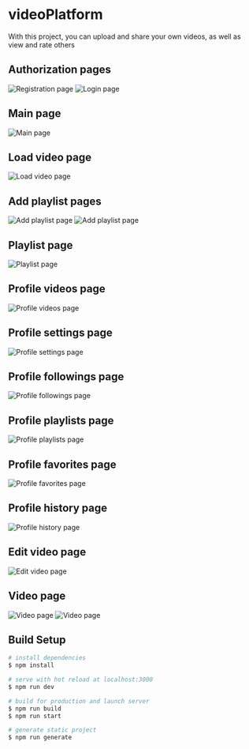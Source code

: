 # videoPlatform

With this project, you can upload and share your own videos, as well as view and rate others

## Authorization pages
<img src="./.github/example/registrationPage.jpg" alt="Registration page" />
<img src="./.github/example/loginPage.jpg" alt="Login page" />

## Main page
<img src="./.github/example/main.jpg" alt="Main page" />

## Load video page
<img src="./.github/example/load.jpg" alt="Load video page" />

## Add playlist pages
<img src="./.github/example/addPlaylist.jpg" alt="Add playlist page" />
<img src="./.github/example/addPlaylist2.jpg" alt="Add playlist page" />

## Playlist page
<img src="./.github/example/playlistPage.jpg" alt="Playlist page" />

## Profile videos page
<img src="./.github/example/profileVideos.jpg" alt="Profile videos page" />

## Profile settings page
<img src="./.github/example/profileSettings.jpg" alt="Profile settings page" />

## Profile followings page
<img src="./.github/example/profileFollowings.jpg" alt="Profile followings page" />

## Profile playlists page
<img src="./.github/example/profilePlaylists.jpg" alt="Profile playlists page" />

## Profile favorites page
<img src="./.github/example/profileFavorites.jpg" alt="Profile favorites page" />

## Profile history page
<img src="./.github/example/profileHistory.jpg" alt="Profile history page" />

## Edit video page
<img src="./.github/example/editVideo.jpg" alt="Edit video page" />

## Video page
<img src="./.github/example/videoPage1.jpg" alt="Video page" />
<img src="./.github/example/videoPage2.jpg" alt="Video page" />

## Build Setup

```bash
# install dependencies
$ npm install

# serve with hot reload at localhost:3000
$ npm run dev

# build for production and launch server
$ npm run build
$ npm run start

# generate static project
$ npm run generate
```